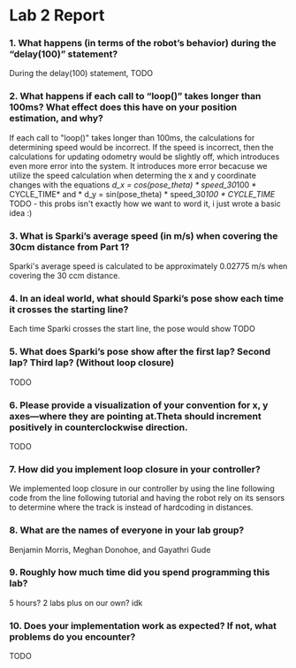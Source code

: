 # Lab 2 Report #

### 1. What happens (in terms of the robot’s behavior) during the “delay(100)” statement? ###
During the delay(100) statement, TODO

### 2. What happens if each call to “loop()” takes longer than 100ms? What effect does this have on your position estimation, and why? ###
If each call to "loop()" takes longer than 100ms, the calculations for determining speed would be incorrect. 
If the speed is incorrect, then the calculations for updating odometry would be slightly off, which introduces even more error into the system.
It introduces more error becacuse we utilize the speed calculation when determing the x and y coordinate changes with the equations *d_x = cos(pose_theta) * speed_30*100 * CYCLE_TIME* and * d_y = sin(pose_theta) * speed_30*100 * CYCLE_TIME* 
TODO - this probs isn't exactly how we want to word it, i just wrote a basic idea :) 

### 3. What is Sparki’s average speed (in m/s) when covering the 30cm distance from Part 1? ###
Sparki's average speed is calculated to be approximately 0.02775 m/s  when covering the 30 ccm distance.

### 4. In an ideal world, what should Sparki’s pose show each time it crosses the starting line? ###
Each time Sparki crosses the start line, the pose would show TODO

### 5. What does Sparki’s pose show after the first lap? Second lap? Third lap? (Without loop closure) ###
TODO

### 6. Please provide a visualization of your convention for x, y axes—where they are pointing at.Theta should increment positively in counterclockwise direction. ###
TODO

### 7. How did you implement loop closure in your controller? ###
We implemented loop closure in our controller by using the line following code from the line following tutorial and having the robot rely on its sensors to determine where the track is instead of hardcoding in distances. 

### 8. What are the names of everyone in your lab group? ###
Benjamin Morris, Meghan Donohoe, and Gayathri Gude

### 9. Roughly how much time did you spend programming this lab? ###
5 hours? 2 labs plus on our own? idk 


### 10. Does your implementation work as expected? If not, what problems do you encounter? ###
TODO 
